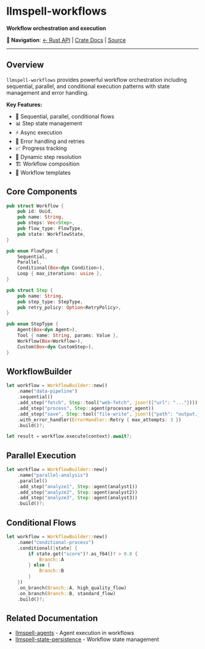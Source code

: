 # llmspell-workflows

**Workflow orchestration and execution**

**🔗 Navigation**: [← Rust API](README.md) | [Crate Docs](https://docs.rs/llmspell-workflows) | [Source](../../../../llmspell-workflows)

---

## Overview

`llmspell-workflows` provides powerful workflow orchestration including sequential, parallel, and conditional execution patterns with state management and error handling.

**Key Features:**
- 🔄 Sequential, parallel, conditional flows
- 📊 Step state management
- ⚡ Async execution
- 🔧 Error handling and retries
- 📈 Progress tracking
- 🎯 Dynamic step resolution
- 🏗️ Workflow composition
- 📝 Workflow templates

## Core Components

```rust
pub struct Workflow {
    pub id: Uuid,
    pub name: String,
    pub steps: Vec<Step>,
    pub flow_type: FlowType,
    pub state: WorkflowState,
}

pub enum FlowType {
    Sequential,
    Parallel,
    Conditional(Box<dyn Condition>),
    Loop { max_iterations: usize },
}

pub struct Step {
    pub name: String,
    pub step_type: StepType,
    pub retry_policy: Option<RetryPolicy>,
}

pub enum StepType {
    Agent(Box<dyn Agent>),
    Tool { name: String, params: Value },
    Workflow(Box<Workflow>),
    Custom(Box<dyn CustomStep>),
}
```

## WorkflowBuilder

```rust
let workflow = WorkflowBuilder::new()
    .name("data-pipeline")
    .sequential()
    .add_step("fetch", Step::tool("web-fetch", json!({"url": "..."})))
    .add_step("process", Step::agent(processor_agent))
    .add_step("save", Step::tool("file-write", json!({"path": "output.json"})))
    .with_error_handler(ErrorHandler::Retry { max_attempts: 3 })
    .build()?;

let result = workflow.execute(context).await?;
```

## Parallel Execution

```rust
let workflow = WorkflowBuilder::new()
    .name("parallel-analysis")
    .parallel()
    .add_step("analyze1", Step::agent(analyst1))
    .add_step("analyze2", Step::agent(analyst2))
    .add_step("analyze3", Step::agent(analyst3))
    .build()?;
```

## Conditional Flows

```rust
let workflow = WorkflowBuilder::new()
    .name("conditional-process")
    .conditional(|state| {
        if state.get("score")?.as_f64()? > 0.8 {
            Branch::A
        } else {
            Branch::B
        }
    })
    .on_branch(Branch::A, high_quality_flow)
    .on_branch(Branch::B, standard_flow)
    .build()?;
```

## Related Documentation

- [llmspell-agents](llmspell-agents.md) - Agent execution in workflows
- [llmspell-state-persistence](llmspell-state-persistence.md) - Workflow state management
